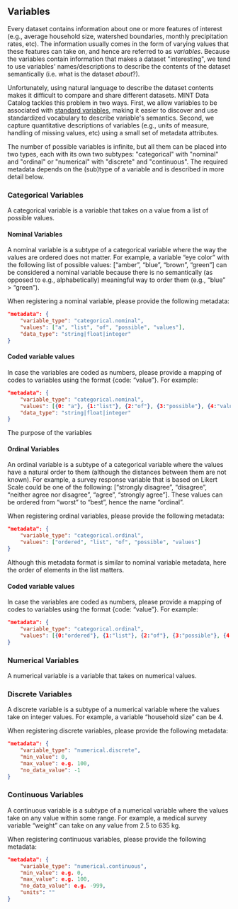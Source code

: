 

## Variables

Every dataset contains information about one or more features of interest (e.g., average household size, watershed boundaries, monthly precipitation rates, etc). The information usually comes in the form of varying values that these features can take on, and hence are referred to as *variables*. Because the variables contain information that makes a dataset "interesting", we tend to use variables' names/descriptions to describe the contents of the dataset semantically (i.e. what is the dataset _about_?). 

Unfortunately, using natural language to describe the dataset contents makes it difficult to compare and share different datasets. MINT Data Catalog tackles this problem in two ways. First, we allow variables to be associated with [standard variables](), making it easier to discover and use standardized vocabulary to describe variable's semantics. Second, we capture quantitative descriptions of variables (e.g., units of measure, handling of missing values, etc) using a small set of metadata attributes. 

The number of possible variables is infinite, but all them can be placed into two types, each with its own two subtypes: "categorical" with "nominal" and "ordinal" or "numerical" with "discrete" and "continuous". The required metadata depends on the (sub)type of a variable and is described in more detail below.


### Categorical Variables
A categorical variable is a variable that takes on a value from a list of possible values. 

#### Nominal Variables
A nominal variable is a subtype of a categorical variable where the way the values are ordered does not matter. For example, a variable “eye color” with the following list of possible values: [“amber”, “blue”, “brown”, “green”] can be considered a nominal variable because there is no semantically (as opposed to e.g., alphabetically) meaningful way to order them (e.g., “blue” > “green”). 

When registering a nominal variable, please provide the following metadata:
```json
"metadata": {
	"variable_type": "categorical.nominal",
	"values": ["a", "list", "of", "possible", "values"],
	"data_type": "string|float|integer"
}

```

#### Coded variable values
In case the variables are coded as numbers, please provide a mapping of codes to variables using the format {code: “value”}. For example:

```json
"metadata": {
	"variable_type": "categorical.nominal",
	"values": [{0: "a"}, {1:"list"}, {2:"of"}, {3:"possible"}, {4:"values"}],
	"data_type": "string|float|integer"
}
```


The purpose of the variables
#### Ordinal Variables
An ordinal variable is a subtype of a categorical variable where the values have a natural order to them (although the distances between them are not known). For example, a survey response variable that is based on Likert Scale could be one of the following: [“strongly disagree”, “disagree”, “neither agree nor disagree”, “agree”, “strongly agree”]. These values can be ordered from “worst” to “best”, hence the name “ordinal”.

When registering ordinal variables, please provide the following metadata:
```json
"metadata": {
	"variable_type": "categorical.ordinal",
	"values": ["ordered", "list", "of", "possible", "values"]
}

```

Although this metadata format is similar to nominal variable metadata, here the order of elements in the list matters.

#### Coded variable values
In case the variables are coded as numbers, please provide a mapping of codes to variables using the format {code: “value”}. For example:
```json
"metadata": {
	"variable_type": "categorical.ordinal",
	"values": [{0:"ordered"}, {1:"list"}, {2:"of"}, {3:"possible"}, {4:"values"}]
}
```

### Numerical Variables
A numerical variable is a variable that takes on numerical values.

### Discrete Variables
A discrete variable is a subtype of a numerical variable where the values take on integer values. For example, a variable “household size” can be 4.

When registering discrete variables, please provide the following metadata:
```json
"metadata": {
	"variable_type": "numerical.discrete",
	"min_value": 0,
	"max_value": e.g. 100,
	"no_data_value": -1
}

```

### Continuous Variables
A continuous variable is a subtype of a numerical variable where the values take on any value within some range. For example, a medical survey variable “weight” can take on any value from 2.5 to 635 kg. 

When registering continuous variables, please provide the following metadata:
```json
"metadata": {
	"variable_type": "numerical.continuous",
	"min_value": e.g. 0,
	"max_value": e.g. 100,
	"no_data_value": e.g. -999,
	"units": ""
}
```
